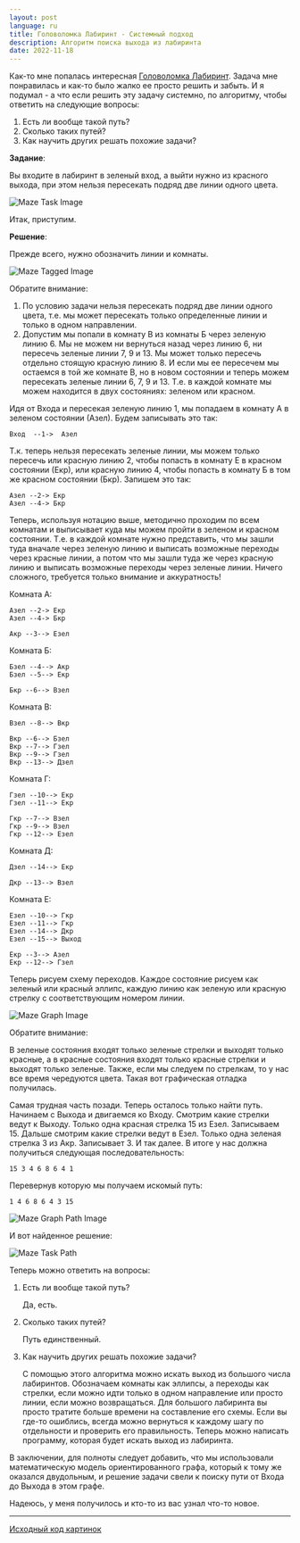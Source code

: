 ```yaml
---
layout: post
language: ru
title: Головоломка Лабиринт - Системный подход
description: Алгоритм поиска выхода из лабиринта
date: 2022-11-18
---
```


Как-то мне попалась интересная
[Головоломка Лабиринт](https://www.youtube.com/watch?v=Z-bjzPv-pLg).
Задача мне понравилась и как-то было жалко ее просто решить и забыть.
И я подумал - а что если решить эту задачу системно, по алгоритму,
чтобы ответить на следующие вопросы:

1. Есть ли вообще такой путь?
2. Сколько таких путей?
3. Как научить других решать похожие задачи?

**Задание**:

Вы входите в лабиринт в зеленый вход, а выйти нужно из красного выхода,
при этом нельзя пересекать подряд две линии одного цвета.

![Maze Task Image](/assets/images/maze-systematic-approach/maze-task.png)

Итак, приступим.

**Решение**:

Прежде всего, нужно обозначить линии и комнаты.

![Maze Tagged Image](/assets/images/maze-systematic-approach/maze-tagged.png)

Обратите внимание:

1. По условию задачи нельзя пересекать подряд две линии одного цвета,
   т.е. мы может пересекать только определенные линии и только в одном
   направлении.
2. Допустим мы попали в комнату В из комнаты Б через зеленую линию 6.
   Мы не можем ни вернуться назад через линию 6, ни пересечь зеленые
   линии 7, 9 и 13. Мы может только пересечь отдельно стоящую красную линию 8.
   И если мы ее пересечем мы остаемся в той же комнате В, но в новом состоянии
   и теперь можем пересекать зеленые линии 6, 7, 9 и 13. Т.е. в каждой комнате
   мы можем находится в двух состояниях: зеленом или красном.

Идя от Входа и пересекая зеленую линию 1, мы попадаем в комнату А в зеленом
состоянии (Азел). Будем записывать это так:

```
Вход  --1->  Aзел
```

Т.к. теперь нельзя пересекать зеленые линии, мы можем только пересечь или
красную линию 2, чтобы попасть в комнату Е в красном состоянии (Екр), или
красную линию 4, чтобы попасть в комнату Б в том же красном состоянии (Бкр).
Запишем это так:

```
Aзел --2-> Eкр
Aзел --4-> Бкр
```

Теперь, используя нотацию выше, методично проходим по всем комнатам и выписывает
куда мы можем пройти в зеленом и красном состоянии. Т.е. в каждой комнате нужно
представить, что мы зашли туда вначале через зеленую линию и выписать возможные
переходы через красные линии, а потом что мы зашли туда же через красную линию и
выписать возможные переходы через зеленые линии. Ничего сложного, требуется
только внимание и аккуратность!

Комната А:

```
Aзел --2-> Eкр
Aзел --4-> Бкр
```

```
Акр --3--> Eзел
```

Комната Б:

```
Бзел --4--> Акр
Бзел --5--> Екр
```

```
Бкр --6--> Взел
```

Комната В:

```
Взел --8--> Вкр
```

```
Вкр --6--> Бзел
Вкр --7--> Гзел
Вкр --9--> Гзел
Вкр --13--> Дзел
```

Комната Г:

```
Гзел --10--> Екр
Гзел --11--> Екр
```

```
Гкр --7--> Взел
Гкр --9--> Взел
Гкр --12--> Езел
```

Комната Д:

```
Дзел --14--> Екр
```

```
Дкр --13--> Взел
```

Комната Е:

```
Езел --10--> Гкр
Езел --11--> Гкр
Езел --14--> Дкр
Езел --15--> Выход
```

```
Екр --3--> Азел
Екр --12--> Гзел
```

Теперь рисуем схему переходов. Каждое состояние рисуем как зеленый или красный
эллипс, каждую линию как зеленую или красную стрелку с соответствующим номером
линии.

![Maze Graph Image](/assets/images/maze-systematic-approach/maze-graph.png)

Обратите внимание:

В зеленые состояния входят только зеленые стрелки и выходят только красные, а
в красные состояния входят только красные стрелки и выходят только зеленые.
Также, если мы следуем по стрелкам, то у нас все время чередуются цвета.
Такая вот графическая отладка получилась.

Самая трудная часть позади. Теперь осталось только найти путь.
Начинаем с Выхода и двигаемся ко Входу.
Смотрим какие стрелки ведут к Выходу. Только одна красная стрелка 15 из Езел.
Записываем 15.
Дальше смотрим какие стрелки ведут в Езел. Только одна зеленая стрелка 3 из Акр.
Записывает 3.
И так далее.
В итоге у нас должна получиться следующая последовательность:

```
15 3 4 6 8 6 4 1
```

Перевернув которую мы получаем искомый путь:

```
1 4 6 8 6 4 3 15
```

![Maze Graph Path Image](/assets/images/maze-systematic-approach/maze-graph-path.png)

И вот найденное решение:

![Maze Task Path](/assets/images/maze-systematic-approach/maze-path.png)

Теперь можно ответить на вопросы:

1. Есть ли вообще такой путь?

   Да, есть.

2. Сколько таких путей?

   Путь единственный.

3. Как научить других решать похожие задачи?

   С помощью этого алгоритма можно искать выход из большого числа лабиринтов.
   Обозначаем комнаты как эллипсы, а переходы как стрелки, если можно идти
   только в одном направление или просто линии, если можно возвращаться. Для
   большого лабиринта вы просто тратите больше времени на составление его схемы.
   Если вы где-то ошиблись, всегда можно вернуться к каждому шагу по отдельности
   и проверить его правильность. Теперь можно написать программу, которая будет
   искать выход из лабиринта.

В заключении, для полноты следует добавить, что мы использовали математическую
модель ориентированного графа, который к тому же оказался двудольным, и решение
задачи свели к поиску пути от Входа до Выхода в этом графе.

Надеюсь, у меня получилось и кто-то из вас узнал что-то новое.

---

[Исходный код картинок](https://github.com/ten0s/blog-code/tree/main/maze-systematic-approach)
